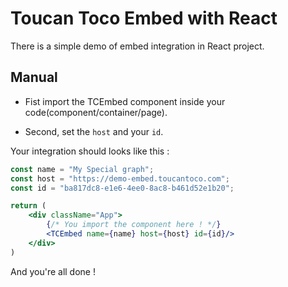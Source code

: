 # Toucan Toco Embed with React

There is a simple demo of embed integration in React project.


## Manual

- Fist import the TCEmbed component inside your code(component/container/page).

- Second, set the `host` and your `id`.

Your integration should looks like this :
```jsx
const name = "My Special graph";
const host = "https://demo-embed.toucantoco.com";
const id = "ba817dc8-e1e6-4ee0-8ac8-b461d52e1b20";

return (
    <div className="App">
        {/* You import the component here ! */}
        <TCEmbed name={name} host={host} id={id}/>
    </div>
)
```

And you're all done !
